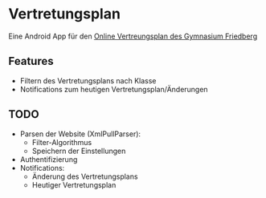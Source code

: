 ﻿# Vertretungsplan
Eine Android App für den [Online Vertreungsplan des Gymnasium Friedberg](http://www.gym-friedberg.de/extscripts/schueler/vertretungsplan/)

## Features

* Filtern des Vertretungsplans nach Klasse
* Notifications zum heutigen Vertretungsplan/Änderungen

## TODO

* Parsen der Website (XmlPullParser):
  * Filter-Algorithmus
  * Speichern der Einstellungen
* Authentifizierung
* Notifications:
  * Änderung des Vertretungsplans
  * Heutiger Vertretungsplan
